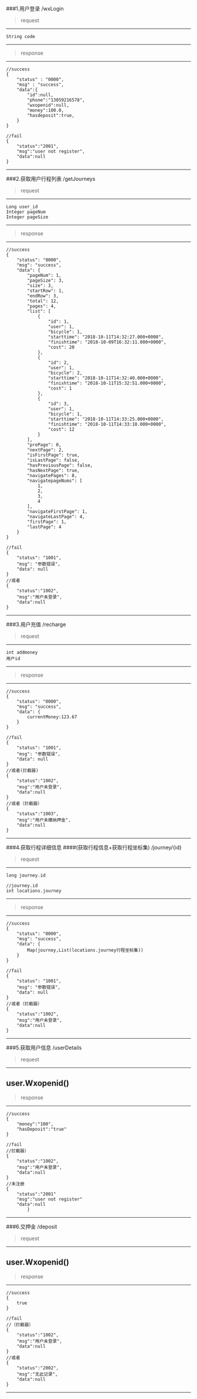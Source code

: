 ###1.用户登录
/wxLogin
>request
--------------
    String code 
--------------
>response
--------------
```
//success
{
    "status" : "0000",
    "msg" : "success",
    "data":{
        "id":null,
        "phone":"13059216578",
        "wxopenid":null,
        "money":100.0,
        "hasdeposit":true,
    }
}
```
```
//fail
{
    "status":"2001",
    "msg":"user not register",
    "data":null
}
```
------------
    

###2.获取用户行程列表
/getJourneys
>request
--------------
    Long user_id
    Integer pageNum
    Integer pageSize
--------------
>response

--------------
```
//success
{
    "status": "0000",
    "msg": "success",
    "data": {
        "pageNum": 1,
        "pageSize": 3,
        "size": 3,
        "startRow": 1,
        "endRow": 3,
        "total": 12,
        "pages": 4,
        "list": [
            {
                "id": 1,
                "user": 1,
                "bicycle": 1,
                "starttime": "2018-10-11T14:32:27.000+0000",
                "finishtime": "2018-10-09T16:32:11.000+0000",
                "cost": 20
            },
            {
                "id": 2,
                "user": 1,
                "bicycle": 2,
                "starttime": "2018-10-11T14:32:40.000+0000",
                "finishtime": "2018-10-11T15:32:51.000+0000",
                "cost": 1
            },
            {
                "id": 3,
                "user": 1,
                "bicycle": 1,
                "starttime": "2018-10-11T14:33:25.000+0000",
                "finishtime": "2018-10-11T14:33:18.000+0000",
                "cost": 12
            }
        ],
        "prePage": 0,
        "nextPage": 2,
        "isFirstPage": true,
        "isLastPage": false,
        "hasPreviousPage": false,
        "hasNextPage": true,
        "navigatePages": 8,
        "navigatepageNums": [
            1,
            2,
            3,
            4
        ],
        "navigateFirstPage": 1,
        "navigateLastPage": 4,
        "firstPage": 1,
        "lastPage": 4
    }
}
```
```
//fail
{
    "status": "1001",
    "msg": "参数错误",
    "data": null
}
//或者
{
    "status":"1002",
    "msg":"用户未登录",
    "data":null
}
```
------------
###3.用户充值
/recharge
>request
--------------
    int addmoney
    用户id
--------------
>response

--------------
```
//success
{
    "status": "0000",
    "msg": "success",
    "data": {
        currentMoney:123.67
    }
}
```
```
//fail
{
    "status": "1001",
    "msg": "参数错误",
    "data": null
}
//或者(拦截器)
{
    "status":"1002",
    "msg":"用户未登录",
    "data":null
}
//或者（拦截器）
{
    "status":"1003",
    "msg":"用户未缴纳押金",
    "data":null
}
```
------------
###4.获取行程详细信息
####(获取行程信息+获取行程坐标集)
/journey/{id}
>request
--------------
    long journey.id
    
    //journey.id
    int locations.journey

--------------
>response

--------------
```
//success
{
    "status": "0000",
    "msg": "success",
    "data": {
        Map(journey,List(locations.journey行程坐标集))
    }
}
```
```
//fail
{
    "status": "1001",
    "msg": "参数错误",
    "data": null
}
//或者（拦截器）
{
    "status":"1002",
    "msg":"用户未登录",
    "data":null
}
```
------------
###5.获取用户信息
/userDetails
>request
--------------
 user.Wxopenid()
--------------
>response
--------------
```
//success
{
    "money":"100",
    "hasDeposit":"true"
}
```
```
//fail
//拦截器）
{
    "status":"1002",
    "msg":"用户未登录",
    "data":null
}
//未注册
{
    "status":"2001"
    "msg":"user not register"
    "data":null
        }
```
--------------
###6.交押金
/deposit
>request
--------------
 user.Wxopenid()
--------------
>response
--------------
```
//success
{
    true
}
```
```
//fail
//（拦截器）
{
    "status":"1002",
    "msg":"用户未登录",
    "data":null
}
//或者
{
    "status":"2002",
    "msg":"无此记录",
    "data":null
}
```
--------------